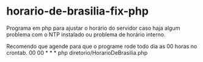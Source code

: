 # horario-de-brasilia-fix-php
Programa em php para ajustar o horário do servidor caso haja algum problema com o NTP instalado ou problema de horário interno.

Recomendo que agende para que o programe rode todo dia as 00 horas no crontab.
00 00 * * * php diretorio/HorarioDeBrasilia.php
